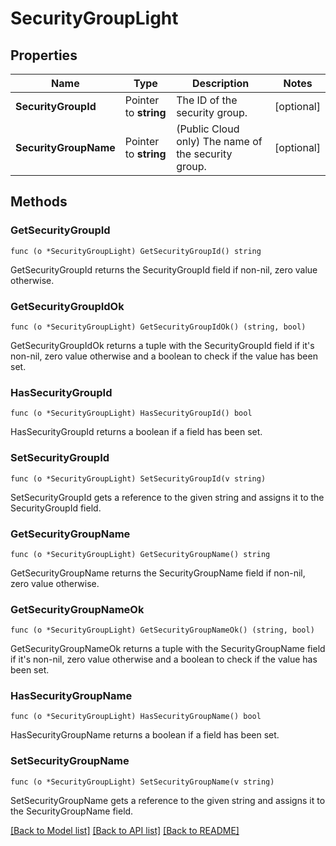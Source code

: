 # SecurityGroupLight

## Properties

Name | Type | Description | Notes
------------ | ------------- | ------------- | -------------
**SecurityGroupId** | Pointer to **string** | The ID of the security group. | [optional] 
**SecurityGroupName** | Pointer to **string** | (Public Cloud only) The name of the security group. | [optional] 

## Methods

### GetSecurityGroupId

`func (o *SecurityGroupLight) GetSecurityGroupId() string`

GetSecurityGroupId returns the SecurityGroupId field if non-nil, zero value otherwise.

### GetSecurityGroupIdOk

`func (o *SecurityGroupLight) GetSecurityGroupIdOk() (string, bool)`

GetSecurityGroupIdOk returns a tuple with the SecurityGroupId field if it's non-nil, zero value otherwise
and a boolean to check if the value has been set.

### HasSecurityGroupId

`func (o *SecurityGroupLight) HasSecurityGroupId() bool`

HasSecurityGroupId returns a boolean if a field has been set.

### SetSecurityGroupId

`func (o *SecurityGroupLight) SetSecurityGroupId(v string)`

SetSecurityGroupId gets a reference to the given string and assigns it to the SecurityGroupId field.

### GetSecurityGroupName

`func (o *SecurityGroupLight) GetSecurityGroupName() string`

GetSecurityGroupName returns the SecurityGroupName field if non-nil, zero value otherwise.

### GetSecurityGroupNameOk

`func (o *SecurityGroupLight) GetSecurityGroupNameOk() (string, bool)`

GetSecurityGroupNameOk returns a tuple with the SecurityGroupName field if it's non-nil, zero value otherwise
and a boolean to check if the value has been set.

### HasSecurityGroupName

`func (o *SecurityGroupLight) HasSecurityGroupName() bool`

HasSecurityGroupName returns a boolean if a field has been set.

### SetSecurityGroupName

`func (o *SecurityGroupLight) SetSecurityGroupName(v string)`

SetSecurityGroupName gets a reference to the given string and assigns it to the SecurityGroupName field.


[[Back to Model list]](../README.md#documentation-for-models) [[Back to API list]](../README.md#documentation-for-api-endpoints) [[Back to README]](../README.md)


